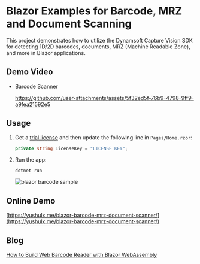 # Blazor Examples for Barcode, MRZ and Document Scanning
This project demonstrates how to utilize the Dynamsoft Capture Vision SDK for detecting 1D/2D barcodes, documents, MRZ (Machine Readable Zone), and more in Blazor applications.

## Demo Video
- Barcode Scanner

  https://github.com/user-attachments/assets/5f32ed5f-76b9-4798-9ff9-a9fea21592e5



## Usage
1. Get a [trial license](https://www.dynamsoft.com/customer/license/trialLicense/?product=dcv&package=cross-platform) and then update the following line in `Pages/Home.rzor`:
  
    ```csharp
    private string LicenseKey = "LICENSE KEY";
    ```
    
2. Run the app:

    ```
    dotnet run
    ```
    
    ![blazor barcode sample](https://www.dynamsoft.com/codepool/img/2023/04/dotnet-maui-blazor-barcode-reader.png)

## Online Demo
[https://yushulx.me/blazor-barcode-mrz-document-scanner/](https://yushulx.me/blazor-barcode-mrz-document-scanner/)

## Blog
[How to Build Web Barcode Reader with Blazor WebAssembly](https://www.dynamsoft.com/codepool/web-barcode-reader-blazor-webassembly.html)
